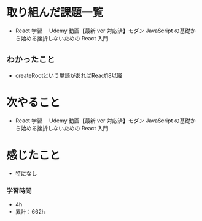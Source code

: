 # 取り組んだ課題一覧

- React 学習　 Udemy 動画【最新 ver 対応済】モダン JavaScript の基礎から始める挫折しないための React 入門

## わかったこと

- createRootという単語があればReact18以降

# 次やること

- React 学習　 Udemy 動画【最新 ver 対応済】モダン JavaScript の基礎から始める挫折しないための React 入門

# 感じたこと

- 特になし

### 学習時間

- 4h
- 累計：662h
